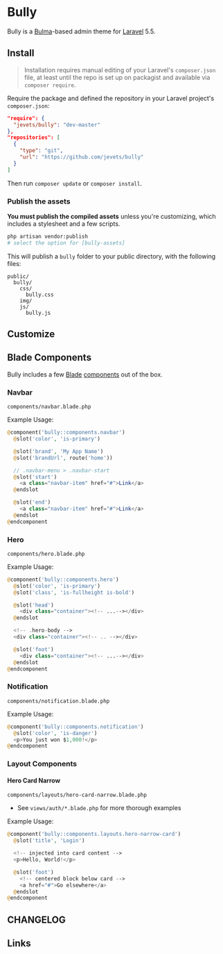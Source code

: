 # Bully

Bully is a [Bulma](bulma)-based admin theme for [Laravel](laravel) 5.5.

## Install

> Installation requires manual editing of your Laravel's `composer.json` file, at least until the repo is set up on packagist and available via `composer require`.

Require the package and defined the repository in your Laravel project's `composer.json`:

```json
"require": {
  "jevets/bully": "dev-master"
},
"repositories": [
  {
    "type": "git",
    "url": "https://github.com/jevets/bully"
  }
]
```

Then run `composer update` or `composer install`.

### Publish the assets

**You must publish the compiled assets** unless you're customizing, which includes a stylesheet and a few scripts.

```sh
php artisan vendor:publish
# select the option for [bully-assets]
```

This will publish a `bully` folder to your public directory, with the following files:

```
public/
  bully/
    css/
      bully.css
    img/
    js/
      bully.js
```

## Customize

## Blade Components

Bully includes a few [Blade](blade) [components](blade-components) out of the box.

### Navbar

`components/navbar.blade.php`

Example Usage:

```php
@component('bully::components.navbar')
  @slot('color', 'is-primary')

  @slot('brand', 'My App Name')
  @slot('brandUrl', route('home'))

  // .navbar-menu > .navbar-start
  @slot('start')
    <a class="navbar-item" href="#">Link</a>
  @endslot

  @slot('end')
    <a class="navbar-item" href="#">Link</a>
  @endslot
@endcomponent
```

### Hero

`components/hero.blade.php`

Example Usage:

```php
@component('bully::components.hero')
  @slot('color', 'is-primary')
  @slot('class', 'is-fullheight is-bold')

  @slot('head')
    <div class="container"><!-- ...--></div>
  @endslot

  <!-- .hero-body -->
  <div class="container"><!-- .. --></div>

  @slot('foot')
    <div class="container"><!-- ...--></div>
  @endslot
@endcomponent
```

### Notification

`components/notification.blade.php`

Example Usage:

```php
@component('bully::components.notification')
  @slot('color', 'is-danger')
  <p>You just won $1,000!</p>
@endcomponent
```

### Layout Components

#### Hero Card Narrow

`components/layouts/hero-card-narrow.blade.php`

- See `views/auth/*.blade.php` for more thorough examples

Example Usage:

```php
@component('bully::components.layouts.hero-narrow-card')
  @slot('title', 'Login')

  <!-- injected into card content -->
  <p>Hello, World!</p>

  @slot('foot')
    <!-- centered block below card -->
    <a href="#">Go elsewhere</a>
  @endslot
@endcomponent
```

## CHANGELOG

## Links

[bulma]: https://bulma.io/
[laravel]: https://laravel.com/
[blade]: https://laravel.com/docs/master/blade
[blade-components]: https://laravel.com/docs/master/blade#components-and-slots
